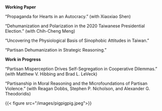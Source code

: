 **Working Paper**
    
“Propaganda for Hearts in an Autocracy.” (with Xiaoxiao Shen)

“Dehumanization and Polarization in the 2020 Taiwanese Presidential Election.” (with Chih-Cheng Meng)

“Uncovering the Physiological Basis of Sinophobic Attitudes in Taiwan.”

“Partisan Dehumanization in Strategic Reasoning.”

**Work in Progress**
    
“Partisan Misperception Drives Self-Segregation in Cooperative Dilemmas.” (with Matthew V. Hibbing and Brad L. LeVeck)
    
“Partisanship in Moral Reasoning and the Microfoundations of Partisan Violence.” (with Reagan Dobbs, Stephen P. Nicholson, and Alexander G. Theodoridis)
    
{{< figure src="/images/pigpigpig.jpeg">}}
    


